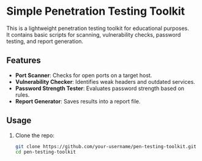 # Simple Penetration Testing Toolkit

This is a lightweight penetration testing toolkit for educational purposes.  
It contains basic scripts for scanning, vulnerability checks, password testing, and report generation.

## Features
- **Port Scanner**: Checks for open ports on a target host.
- **Vulnerability Checker**: Identifies weak headers and outdated services.
- **Password Strength Tester**: Evaluates password strength based on rules.
- **Report Generator**: Saves results into a report file.

## Usage
1. Clone the repo:
   ```bash
   git clone https://github.com/your-username/pen-testing-toolkit.git
   cd pen-testing-toolkit
